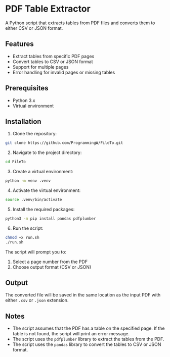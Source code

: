 # PDF Table Extractor

A Python script that extracts tables from PDF files and converts them to either CSV or JSON format.

## Features
- Extract tables from specific PDF pages
- Convert tables to CSV or JSON format
- Support for multiple pages
- Error handling for invalid pages or missing tables

## Prerequisites
- Python 3.x
- Virtual environment

## Installation

1. Clone the repository:
```bash
git clone https://github.com/ProgrammingW/FileTo.git
```

2. Navigate to the project directory:
```bash
cd FileTo
```

3. Create a virtual environment:
```bash
python -m venv .venv
```

4. Activate the virtual environment:
```bash
source .venv/bin/activate
```

5. Install the required packages:
```bash
python3 -m pip install pandas pdfplumber
```

6. Run the script:
```bash
chmod +x run.sh
./run.sh
```

The script will prompt you to:
1. Select a page number from the PDF
2. Choose output format (CSV or JSON)

## Output
The converted file will be saved in the same location as the input PDF with either `.csv` or `.json` extension.

## Notes
- The script assumes that the PDF has a table on the specified page. If the table is not found, the script will print an error message.
- The script uses the `pdfplumber` library to extract the tables from the PDF.
- The script uses the `pandas` library to convert the tables to CSV or JSON format.
